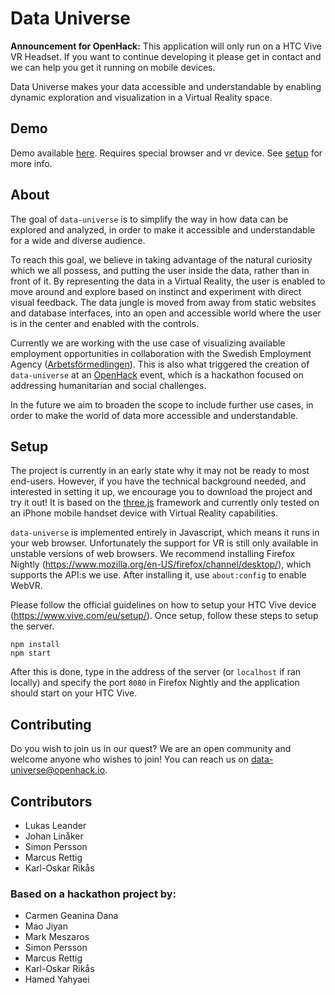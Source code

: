# Data Universe

**Announcement for OpenHack:** This application will only run on a HTC Vive VR Headset. If you want to continue developing it please get in contact and we can help you get it running on mobile devices.

Data Universe makes your data accessible and understandable by enabling dynamic exploration and visualization in a Virtual Reality space.

## Demo

Demo available [here](https://data-universe.github.io/). Requires special browser and vr device. See [setup](#setup) for more info.

## About

The goal of `data-universe` is to simplify the way in how data can be explored and analyzed, in order to make it accessible and understandable for a wide and diverse audience. 

To reach this goal, we believe in taking advantage of the natural curiosity which we all possess, and putting the user inside the data, rather than in front of it. By representing the data in a Virtual Reality, the user is enabled to move around and explore based on instinct and experiment with direct visual feedback. The data jungle is moved from away from static websites and database interfaces, into an open and accessible world where the user is in the center and enabled with the controls.

Currently we are working with the use case of visualizing available employment opportunities in collaboration with the Swedish Employment Agency ([Arbetsförmedlingen](https://www.arbetsformedlingen.se/)). This is also what triggered the creation of `data-universe` at an [OpenHack](http://www.openhack.io) event, which is a hackathon focused on addressing humanitarian and social challenges. 

In the future we aim to broaden the scope to include further use cases, in order to make the world of data more accessible and understandable. 

## Setup

The project is currently in an early state why it may not be ready to most end-users. However, if you have the technical background needed, and interested in setting it up, we encourage you to download the project and try it out! It is based on the [three.js](https://threejs.org/) framework and currently only tested on an iPhone mobile handset device with Virtual Reality capabilities.

`data-universe` is implemented entirely in Javascript, which means it runs in your web browser. Unfortunately the support for VR is still only available in unstable versions of web browsers. We recommend installing Firefox Nightly (https://www.mozilla.org/en-US/firefox/channel/desktop/), which supports the API:s we use. After installing it, use `about:config` to enable WebVR.

Please follow the official guidelines on how to setup your HTC Vive device (https://www.vive.com/eu/setup/). Once setup, follow these steps to setup the server.

```
npm install
npm start
```

After this is done, type in the address of the server (or `localhost` if ran locally) and specify the port `8080` in Firefox Nightly and the application should start on your HTC Vive.

## Contributing

Do you wish to join us in our quest? We are an open community and welcome anyone who wishes to join! You can reach us on <data-universe@openhack.io>.

## Contributors

* Lukas Leander
* Johan Linåker
* Simon Persson
* Marcus Rettig
* Karl-Oskar Rikås

### Based on a hackathon project by:

* Carmen Geanina Dana
* Mao Jiyan
* Mark Meszaros
* Simon Persson
* Marcus Rettig
* Karl-Oskar Rikås
* Hamed Yahyaei
